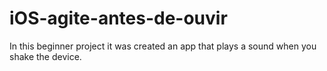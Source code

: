 # iOS-agite-antes-de-ouvir

In this beginner project it was created an app that plays a sound when you shake the device.